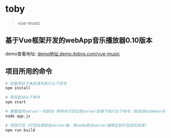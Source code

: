 # toby

> vue-music

## 基于Vue框架开发的webApp音乐播放器0.10版本

demo查看地址: [demo地址:demo.itobys.com/vue-music](http://demo.itobys.com/vue-music)

## 项目所用的命令

``` bash
# 拉取项目下来后请先执行以下命令
npm install

# 项目启动以下命令
npm start

# 需要连同server一同启动 用命令行定位到server目录下执行以下命令（如安装nodemon可利用nodemon替换以下node）
node app.js

# 项目打包（打包后请放在server端，用node启动server端绑定到打包后的目录）
npm run build


```
